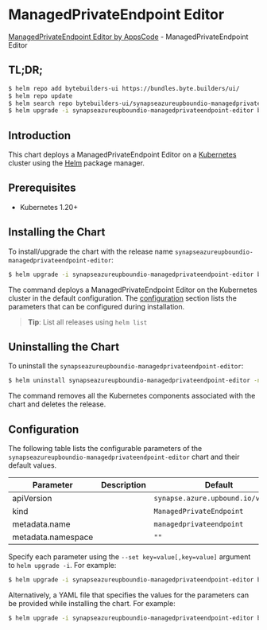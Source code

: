# ManagedPrivateEndpoint Editor

[ManagedPrivateEndpoint Editor by AppsCode](https://byte.builders) - ManagedPrivateEndpoint Editor

## TL;DR;

```bash
$ helm repo add bytebuilders-ui https://bundles.byte.builders/ui/
$ helm repo update
$ helm search repo bytebuilders-ui/synapseazureupboundio-managedprivateendpoint-editor --version=v0.4.18
$ helm upgrade -i synapseazureupboundio-managedprivateendpoint-editor bytebuilders-ui/synapseazureupboundio-managedprivateendpoint-editor -n default --create-namespace --version=v0.4.18
```

## Introduction

This chart deploys a ManagedPrivateEndpoint Editor on a [Kubernetes](http://kubernetes.io) cluster using the [Helm](https://helm.sh) package manager.

## Prerequisites

- Kubernetes 1.20+

## Installing the Chart

To install/upgrade the chart with the release name `synapseazureupboundio-managedprivateendpoint-editor`:

```bash
$ helm upgrade -i synapseazureupboundio-managedprivateendpoint-editor bytebuilders-ui/synapseazureupboundio-managedprivateendpoint-editor -n default --create-namespace --version=v0.4.18
```

The command deploys a ManagedPrivateEndpoint Editor on the Kubernetes cluster in the default configuration. The [configuration](#configuration) section lists the parameters that can be configured during installation.

> **Tip**: List all releases using `helm list`

## Uninstalling the Chart

To uninstall the `synapseazureupboundio-managedprivateendpoint-editor`:

```bash
$ helm uninstall synapseazureupboundio-managedprivateendpoint-editor -n default
```

The command removes all the Kubernetes components associated with the chart and deletes the release.

## Configuration

The following table lists the configurable parameters of the `synapseazureupboundio-managedprivateendpoint-editor` chart and their default values.

|     Parameter      | Description |                    Default                    |
|--------------------|-------------|-----------------------------------------------|
| apiVersion         |             | <code>synapse.azure.upbound.io/v1beta1</code> |
| kind               |             | <code>ManagedPrivateEndpoint</code>           |
| metadata.name      |             | <code>managedprivateendpoint</code>           |
| metadata.namespace |             | <code>""</code>                               |


Specify each parameter using the `--set key=value[,key=value]` argument to `helm upgrade -i`. For example:

```bash
$ helm upgrade -i synapseazureupboundio-managedprivateendpoint-editor bytebuilders-ui/synapseazureupboundio-managedprivateendpoint-editor -n default --create-namespace --version=v0.4.18 --set apiVersion=synapse.azure.upbound.io/v1beta1
```

Alternatively, a YAML file that specifies the values for the parameters can be provided while
installing the chart. For example:

```bash
$ helm upgrade -i synapseazureupboundio-managedprivateendpoint-editor bytebuilders-ui/synapseazureupboundio-managedprivateendpoint-editor -n default --create-namespace --version=v0.4.18 --values values.yaml
```
